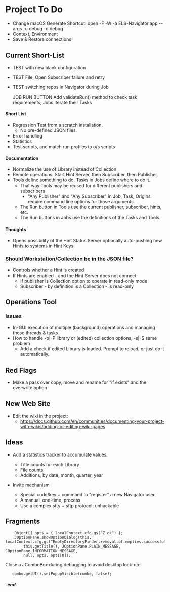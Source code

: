 
# Project To Do

 * Change macOS Generate Shortcut:  open -F -W -a ELS-Navigator.app --args -c debug -d debug
 * Context, Environment
 * Save & Restore connections

## Current Short-List

 * TEST with new blank configuration
 * TEST File, Open Subscriber failure and retry
 * TEST switching repos in Navigator during Job

   JOB RUN BUTTON
    Add validateRun() method to check task requirements; Jobs iterate their Tasks

#### Short List
 * Regression Test from a scratch installation.
   * No pre-defined JSON files.
 * Error handling
 * Statistics
 * Test scripts, and match run profiles to o/s scripts

#### Documentation
  * Normalize the use of Library instead of Collection
  * Remote operations: Start Hint Server, then Subscriber, then Publisher
  * Tools define something to do. Tasks in Jobs define where to do it.
    * That way Tools may be reused for different publishers and subscribers 
      * "Any Publisher" and "Any Subscriber" in Job, Task, Origins require command line options
        for those arguments.
    * The Run button in Tools use the current publisher, subscriber, hints, etc.
    * The Run buttons in Jobs use the definitions of the Tasks and Tools.

#### Thoughts
 * Opens possibility of the Hint Status Server optionally auto-pushing new Hints to systems in Hint Keys.

### Should Workstation/Collection be in the JSON file?
 * Controls whether a Hint is created
 * If Hints are enabled - and the Hint Server does not connect:
    * If publisher is Collection option to operate in read-only mode
    * Subscriber - by definition is a Collection - is read-only


## Operations Tool

### Issues

* In-GUI execution of multiple (background) operations and managing those threads & tasks
* How to handle -p|-P library or (edited) collection options, -s|-S same problem
  * Add a check if edited Library is loaded. Prompt to reload, or just do it automatically. 


## Red Flags

 * Make a pass over copy, move and rename for "if exists" and the overwrite option 


## New Web Site

 * Edit the wiki in the project:
   * https://docs.github.com/en/communities/documenting-your-project-with-wikis/adding-or-editing-wiki-pages


## Ideas

 * Add a statistics tracker to accumulate values:
   * Title counts for each Library
   * File counts
   * Additions, by date, month, quarter, year

 * Invite mechanism
   * Special code/key + command to "register" a new Navigator user
   * A manual, one-time, process
   * Use a complex stty + sftp protocol; unhackable

## Fragments

```
    Object[] opts = { localContext.cfg.gs("Z.ok") };
    JOptionPane.showOptionDialog(this, localContext.cfg.gs("EmptyDirectoryFinder.removal.of.empties.successful"),
        this.getTitle(), JOptionPane.PLAIN_MESSAGE, JOptionPane.INFORMATION_MESSAGE,
        null, opts, opts[0]);
```

Close a JComboBox during debugging to avoid desktop lock-up:
```
   combo.getUI().setPopupVisible(combo, false);
   ```

#### _-end-_
